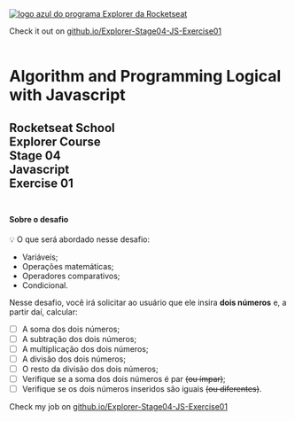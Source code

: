<a href="https://app.rocketseat.com.br/explorer">
<img src="images/logoExplorer.jpg" alt="logo azul do programa Explorer da Rocketseat"></a>
<br>

Check it out on <a href="c
">github.io/Explorer-Stage04-JS-Exercise01</a><br><br>

<h1> Algorithm and Programming Logical with Javascript </h1>

<h2> Rocketseat School<br>
Explorer Course <br>
Stage 04 <br>
Javascript <br>
Exercise 01 <br> <br>

#### Sobre o desafio

<aside>
💡 O que será abordado nesse desafio:

- Variáveis;
- Operações matemáticas;
- Operadores comparativos;
- Condicional.

</aside>

Nesse desafio, você irá solicitar ao usuário que ele insira **dois números** e, a partir daí, calcular:

- [ ]  A soma dos dois números;
- [ ]  A subtração dos dois números;
- [ ]  A multiplicação dos dois números;
- [ ]  A divisão dos dois números;
- [ ]  O resto da divisão dos dois números;
- [ ]  Verifique se a soma dos dois números é par ~~(ou ímpar)~~;
- [ ]  Verifique se os dois números inseridos são iguais ~~(ou diferentes)~~.

Check my job on <a href="https://eduhrodrigues.github.io/Explorer-Stage04-JS-Exercise01/
">github.io/Explorer-Stage04-JS-Exercise01</a>

